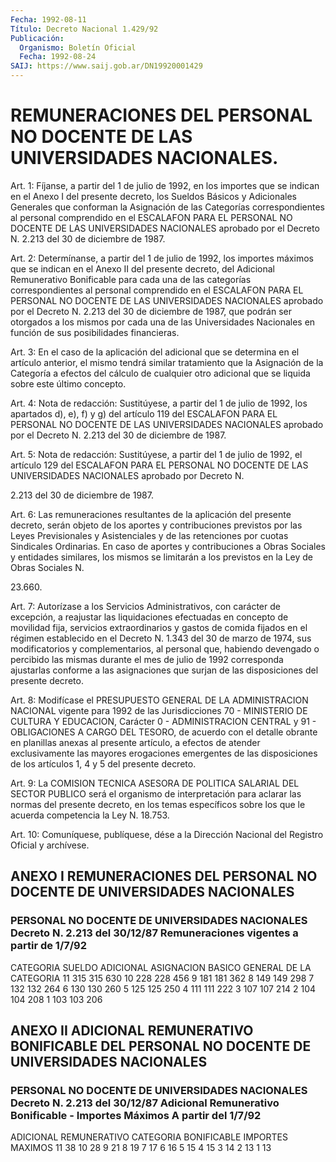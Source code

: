 ```yaml
---
Fecha: 1992-08-11
Título: Decreto Nacional 1.429/92
Publicación:
  Organismo: Boletín Oficial
  Fecha: 1992-08-24
SAIJ: https://www.saij.gob.ar/DN19920001429
---
```

# REMUNERACIONES DEL PERSONAL NO DOCENTE DE LAS UNIVERSIDADES NACIONALES.

<a id="1"></a>
Art.  1:  Fíjanse,  a  partir  del  1 de julio de 1992, en los importes  que se indican en el Anexo I del  presente  decreto,  los Sueldos  Básicos    y    Adicionales  Generales  que  conforman  la Asignación  de  las  Categorías    correspondientes    al  personal comprendido  en  el  ESCALAFON PARA EL PERSONAL NO DOCENTE  DE  LAS UNIVERSIDADES NACIONALES aprobado por el Decreto N. 2.213 del 30 de diciembre de 1987.

<a id="2"></a>
Art.  2:  Determínanse,  a  partir del 1 de julio de 1992, los importes  máximos  que  se indican en  el  Anexo  II  del  presente decreto, del Adicional Remunerativo  Bonificable  para  cada una de las  categorías  correspondientes  al  personal  comprendido en  el ESCALAFON   PARA  EL  PERSONAL  NO  DOCENTE  DE  LAS  UNIVERSIDADES NACIONALES aprobado por  el Decreto N. 2.213 del 30 de diciembre de 1987, que podrán ser otorgados  a  los  mismos  por cada una de las Universidades    Nacionales    en   función  de  sus  posibilidades financieras.

<a id="3"></a>
Art.  3:  En  el  caso  de  la aplicación del adicional que se determina  en  el  artículo  anterior,   el  mismo  tendrá  similar tratamiento  que  la  Asignación  de  la Categoría  a  efectos  del cálculo  de  cualquier otro adicional que  se  liquida  sobre  este último concepto.

<a id="4"></a>
Art.  4:  Nota  de  redacción: Sustitúyese, a partir del 1 de julio de 1992, los apartados  d),  e), f) y g) del artículo 119 del ESCALAFON  PARA  EL  PERSONAL  NO  DOCENTE   DE  LAS  UNIVERSIDADES NACIONALES aprobado por el Decreto N. 2.213 del  30  de diciembre de 1987.

<a id="5"></a>
Art.  5:  Nota  de  redacción: Sustitúyese, a partir del 1 de julio de 1992, el artículo  129  del  ESCALAFON PARA EL PERSONAL NO DOCENTE DE LAS UNIVERSIDADES NACIONALES  aprobado  por  Decreto  N.

2.213 del 30 de diciembre de 1987.

<a id="6"></a>
Art.  6:  Las  remuneraciones resultantes de la aplicación del presente decreto, serán  objeto  de  los  aportes  y contribuciones previstos  por  las Leyes Previsionales y Asistenciales  y  de  las retenciones por cuotas  Sindicales Ordinarias. En caso de aportes y contribuciones a Obras Sociales  y  entidades similares, los mismos se limitarán a los previstos en la Ley  de  Obras  Sociales  N.

23.660.

<a id="7"></a>
Art.  7:  Autorízase  a  los  Servicios  Administrativos,  con carácter  de excepción, a reajustar las liquidaciones efectuadas en concepto de  movilidad  fija, servicios extraordinarios y gastos de comida fijados en el régimen establecido en el Decreto N. 1.343 del 30  de  marzo  de  1974,  sus modificatorios y complementarios,  al personal que, habiendo devengado  o percibido las mismas durante el mes  de  julio  de  1992  corresponda  ajustarlas  conforme  a  las asignaciones que surjan de las disposiciones  del presente decreto.

<a id="8"></a>
Art. 8: Modifícase el PRESUPUESTO GENERAL DE LA ADMINISTRACION NACIONAL  vigente  para  1992 de las Jurisdicciones 70 - MINISTERIO DE CULTURA Y EDUCACION, Carácter  0 - ADMINISTRACION CENTRAL y 91 - OBLIGACIONES A CARGO DEL TESORO, de  acuerdo con el detalle obrante en  planillas anexas al presente artículo,  a  efectos  de  atender exclusivamente    las    mayores   erogaciones  emergentes  de  las disposiciones  de los artículos 1, 4  y  5  del  presente  decreto.

<a id="9"></a>
Art.  9:  La COMISION TECNICA ASESORA DE POLITICA SALARIAL DEL SECTOR PUBLICO será  el  organismo  de  interpretación para aclarar las  normas  del presente decreto, en los temas  específicos  sobre los que le acuerda competencia la Ley N. 18.753.

<a id="10"></a>
Art. 10: Comuníquese, publíquese, dése a la Dirección Nacional del Registro Oficial y archívese.

## ANEXO I REMUNERACIONES DEL PERSONAL NO DOCENTE DE UNIVERSIDADES NACIONALES

### PERSONAL NO DOCENTE DE UNIVERSIDADES NACIONALES Decreto N. 2.213 del 30/12/87 Remuneraciones vigentes a partir de 1/7/92

<a id="1"></a>
CATEGORIA        SUELDO       ADICIONAL          ASIGNACION                  BASICO       GENERAL            DE LA                                                  CATEGORIA   11              315           315                630   10              228           228                456    9              181           181                362    8              149           149                298    7              132           132                264    6              130           130                260    5              125           125                250    4              111           111                222    3              107           107                214    2              104           104                208    1              103           103                206

## ANEXO II ADICIONAL REMUNERATIVO BONIFICABLE DEL PERSONAL NO DOCENTE DE UNIVERSIDADES NACIONALES

### PERSONAL NO DOCENTE DE UNIVERSIDADES NACIONALES Decreto N. 2.213 del 30/12/87 Adicional Remunerativo Bonificable - Importes Máximos A partir del 1/7/92

<a id="1"></a>
ADICIONAL REMUNERATIVO  CATEGORIA                          BONIFICABLE                                  IMPORTES MAXIMOS    11                                 38    10                                 28     9                                 21     8                                 19     7                                 17     6                                 16     5                                 15     4                                 15     3                                 14     2                                 13     1                                 13